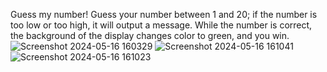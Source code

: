 Guess my number!
Guess your number between 1 and 20; if the number is too low or too high, it will output a message. While the number is correct, the background of the display changes color to green, and you win.
![Screenshot 2024-05-16 160329](https://github.com/LukaKljecanin/Guess-number/assets/134237820/f46e19b2-4e75-4231-92d7-d1ee2cb2fa39)
![Screenshot 2024-05-16 161041](https://github.com/LukaKljecanin/Guess-number/assets/134237820/b75b1f33-e006-4709-8b44-62a9dd76adc2)
![Screenshot 2024-05-16 161023](https://github.com/LukaKljecanin/Guess-number/assets/134237820/ceaa2bf6-149b-46b5-9d25-1010ad8dcc11)
